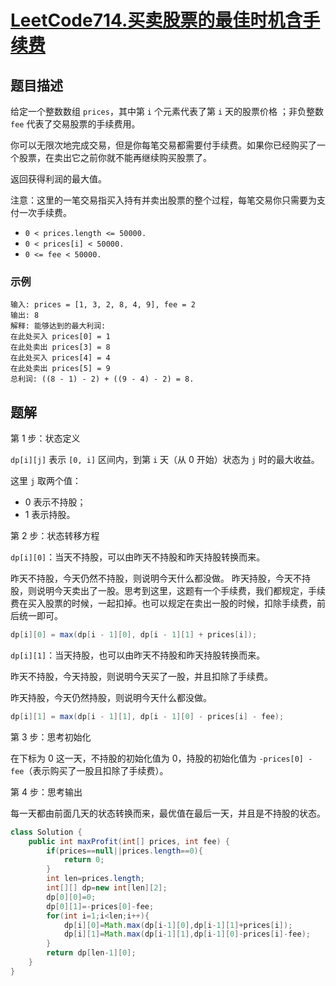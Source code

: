 # [LeetCode714.买卖股票的最佳时机含手续费](https://leetcode-cn.com/problems/best-time-to-buy-and-sell-stock-with-transaction-fee/)
## 题目描述
给定一个整数数组 `prices`，其中第 `i` 个元素代表了第 `i` 天的股票价格 ；非负整数 `fee` 代表了交易股票的手续费用。

你可以无限次地完成交易，但是你每笔交易都需要付手续费。如果你已经购买了一个股票，在卖出它之前你就不能再继续购买股票了。

返回获得利润的最大值。

注意：这里的一笔交易指买入持有并卖出股票的整个过程，每笔交易你只需要为支付一次手续费。

- `0 < prices.length <= 50000.`
- `0 < prices[i] < 50000.`
- `0 <= fee < 50000.`
### 示例
```
输入: prices = [1, 3, 2, 8, 4, 9], fee = 2
输出: 8
解释: 能够达到的最大利润:  
在此处买入 prices[0] = 1
在此处卖出 prices[3] = 8
在此处买入 prices[4] = 4
在此处卖出 prices[5] = 9
总利润: ((8 - 1) - 2) + ((9 - 4) - 2) = 8.
```
## 题解
第 1 步：状态定义

`dp[i][j]` 表示 `[0, i]` 区间内，到第 `i` 天（从 0 开始）状态为 `j` 时的最大收益。

这里 `j` 取两个值：

- 0 表示不持股；
- 1 表示持股。

第 2 步：状态转移方程

`dp[i][0]`：当天不持股，可以由昨天不持股和昨天持股转换而来。

昨天不持股，今天仍然不持股，则说明今天什么都没做。
昨天持股，今天不持股，则说明今天卖出了一股。思考到这里，这题有一个手续费，我们都规定，手续费在买入股票的时候，一起扣掉。也可以规定在卖出一股的时候，扣除手续费，前后统一即可。

```java
dp[i][0] = max(dp[i - 1][0], dp[i - 1][1] + prices[i]);
```

`dp[i][1]`：当天持股，也可以由昨天不持股和昨天持股转换而来。

昨天不持股，今天持股，则说明今天买了一股，并且扣除了手续费。

昨天持股，今天仍然持股，则说明今天什么都没做。

```java
dp[i][1] = max(dp[i - 1][1], dp[i - 1][0] - prices[i] - fee);
```

第 3 步：思考初始化

在下标为 0 这一天，不持股的初始化值为 0，持股的初始化值为 `-prices[0] - fee`（表示购买了一股且扣除了手续费）。

第 4 步：思考输出

每一天都由前面几天的状态转换而来，最优值在最后一天，并且是不持股的状态。

```java
class Solution {
    public int maxProfit(int[] prices, int fee) {
        if(prices==null||prices.length==0){
            return 0;
        }
        int len=prices.length;
        int[][] dp=new int[len][2];
        dp[0][0]=0;
        dp[0][1]=-prices[0]-fee;
        for(int i=1;i<len;i++){
            dp[i][0]=Math.max(dp[i-1][0],dp[i-1][1]+prices[i]);
            dp[i][1]=Math.max(dp[i-1][1],dp[i-1][0]-prices[i]-fee);
        }
        return dp[len-1][0];
    }
}
```